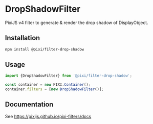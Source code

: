 # DropShadowFilter

PixiJS v4 filter to generate & render the drop shadow of DisplayObject.

## Installation

```bash
npm install @pixi/filter-drop-shadow
```

## Usage

```js
import {DropShadowFilter} from '@pixi/filter-drop-shadow';

const container = new PIXI.Container();
container.filters = [new DropShadowFilter()];
```

## Documentation

See https://pixijs.github.io/pixi-filters/docs
